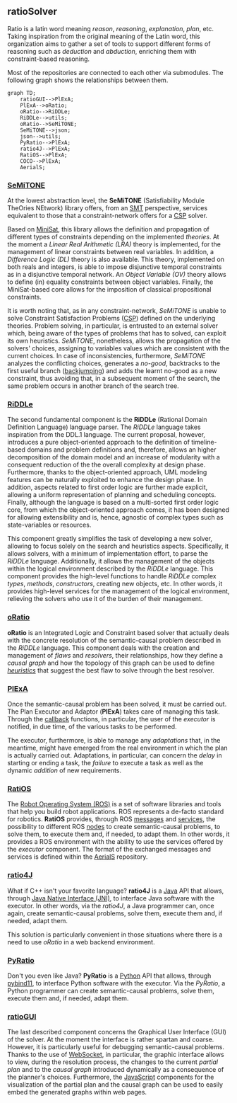 ## ratioSolver

Ratio is a latin word meaning *reason*, *reasoning*, *explanation*, *plan*, etc.
Taking inspiration from the original meaning of the Latin word, this organization aims to gather a set of tools to support different forms of reasoning such as *deduction* and *abduction*, enriching them with constraint-based reasoning.

Most of the repositories are connected to each other via submodules. The following graph shows the relationships between them.

```mermaid
graph TD;
    ratioGUI-->PlExA;
    PlExA-->oRatio;
    oRatio-->RiDDLe;
    RiDDLe-->utils;
    oRatio-->SeMiTONE;
    SeMiTONE-->json;
    json-->utils;
    PyRatio-->PlExA;
    ratio4J-->PlExA;
    RatiOS-->PlExA;
    COCO-->PlExA;
    AerialS;
```

### [SeMiTONE](https://github.com/ratioSolver/SeMiTONE)

At the lowest abstraction level, the **SeMiTONE** (Satisfiability Module TheOries NEtwork) library offers, from an [SMT](https://en.wikipedia.org/wiki/Satisfiability_modulo_theories) perspective, services equivalent to those that a constraint-network offers for a [CSP](https://en.wikipedia.org/wiki/Constraint_satisfaction_problem) solver.

Based on [MiniSat](http://minisat.se), this library allows the definition and propagation of different types of constraints depending on the implemented *theories*. At the moment a *Linear Real Arithmetic (LRA)* theory is implemented, for the management of linear constraints between real variables. In addition, a *Difference Logic (DL)* theory is also available. This theory, implemented on both reals and integers, is able to impose disjunctive temporal constraints as in a disjunctive temporal network. An *Object Variable (OV)* theory allows to define (in) equality constraints between object variables. Finally, the MiniSat-based core allows for the imposition of classical propositional constraints.

It is worth noting that, as in any constraint-network, *SeMiTONE* is unable to solve Constraint Satisfaction Problems ([CSP](https://en.wikipedia.org/wiki/Constraint_satisfaction_problem)) defined on the underlying theories. Problem solving, in particular, is entrusted to an external solver which, being aware of the types of problems that has to solved, can exploit its own heuristics. *SeMiTONE*, nonetheless, allows the propagation of the solvers' choices, assigning to variables values which are consistent with the current choices. In case of inconsistencies, furthermore, *SeMiTONE* analyzes the conflicting choices, generates a *no-good*, backtracks to the first useful branch ([backjumping](https://en.wikipedia.org/wiki/Backjumping)) and adds the learnt no-good as a new constraint, thus avoiding that, in a subsequent moment of the search, the same problem occurs in another branch of the search tree.

### [RiDDLe](https://github.com/ratioSolver/RiDDLe)

The second fundamental component is the **RiDDLe** (Rational Domain Definition Language) language parser. The *RiDDLe* language takes inspiration from the DDL.1 language. The current proposal, however, introduces a pure object-oriented approach to the definition of timeline-based domains and problem definitions and, therefore, allows an higher decomposition of the domain model and an increase of modularity with a consequent reduction of the the overall complexity at design phase. Furthermore, thanks to the object-oriented approach, UML modeling features can be naturally exploited to enhance the design phase. In addition, aspects related to first order logic are further made explicit, allowing a uniform representation of planning and scheduling concepts. Finally, although the language is based on a multi-sorted first order logic core, from which the object-oriented approach comes, it has been designed for allowing extensibility and is, hence, agnostic of complex types such as state-variables or resources.

This component greatly simplifies the task of developing a new solver, allowing to focus solely on the search and heuristics aspects. Specifically, it allows solvers, with a minimum of implementation effort, to parse the *RiDDLe* language. Additionally, it allows the management of the objects within the logical environment described by the *RiDDLe* language. This component provides the high-level functions to handle *RiDDLe* complex *types*, *methods*, *constructors*, creating new objects, etc. In other words, it provides high-level services for the management of the logical environment, relieving the solvers who use it of the burden of their management.

### [oRatio](https://github.com/ratioSolver/oRatio)

**oRatio** is an Integrated Logic and Constraint based solver that actually deals with the concrete resolution of the semantic-causal problem described in the *RiDDLe* language. This component deals with the creation and management of *flaws* and *resolvers*, their relationships, how they define a *causal graph* and how the topology of this graph can be used to define [*heuristics*](https://ecai2020.eu/papers/1484_paper.pdf) that suggest the best flaw to solve through the best resolver.

### [PlExA](https://github.com/ratioSolver/PlExA)

Once the semantic-causal problem has been solved, it must be carried out. The Plan Executor and Adaptor (**PlExA**) takes care of managing this task. Through the [callback](https://en.wikipedia.org/wiki/Callback_(computer_programming)) functions, in particular, the user of the *executor* is notified, in due time, of the various tasks to be performed.

The executor, furthermore, is able to manage any *adaptations* that, in the meantime, might have emerged from the real environment in which the plan is actually carried out. Adaptations, in particular, can concern the *delay* in starting or ending a task, the *failure* to execute a task as well as the dynamic *addition* of new requirements.

### [RatiOS](https://github.com/ratioSolver/RatiOS)

The [Robot Operating System (ROS)](https://www.ros.org) is a set of software libraries and tools that help you build robot applications. ROS represents a de-facto standard for robotics. **RatiOS** provides, through ROS [messages](http://wiki.ros.org/msg) and [services](http://wiki.ros.org/Services), the possibility to different ROS [nodes](http://wiki.ros.org/Nodes) to create semantic-causal problems, to solve them, to execute them and, if needed, to adapt them. In other words, it provides a ROS environment with the ability to use the services offered by the *executor* component. The format of the exchanged messages and services is defined within the [AerialS](https://github.com/ratioSolver/AerialS) repository.

### [ratio4J](https://github.com/ratioSolver/ratio4J)

What if C++ isn't your favorite language? **ratio4J** is a [Java](https://www.java.com) API that allows, through [Java Native Interface (JNI)](https://en.wikipedia.org/wiki/Java_Native_Interface), to interface Java software with the executor. In other words, via the *ratio4J*, a Java programmer can, once again, create semantic-causal problems, solve them, execute them and, if needed, adapt them.

This solution is particularly convenient in those situations where there is a need to use *oRatio* in a web backend environment.

### [PyRatio](https://github.com/ratioSolver/PyRatio)

Don't you even like Java? **PyRatio** is a [Python](https://www.python.org/) API that allows, through [pybind11](https://pybind11.readthedocs.io/en/stable/index.html), to interface Python software with the executor. Via the *PyRatio*, a Python programmer can create semantic-causal problems, solve them, execute them and, if needed, adapt them.

### [ratioGUI](https://github.com/ratioSolver/ratioGUI)

The last described component concerns the Graphical User Interface (GUI) of the solver. At the moment the interface is rather spartan and coarse. However, it is particularly useful for debugging semantic-causal problems. Thanks to the use of [WebSocket](https://en.wikipedia.org/wiki/WebSocket), in particular, the graphic interface allows to view, during the resolution process, the changes to the current *partial plan* and to the *causal graph* introduced dynamically as a consequence of the planner's choices. Furthermore, the [JavaScript](https://en.wikipedia.org/wiki/JavaScript) components for the visualization of the partial plan and the causal graph can be used to easily embed the generated graphs within web pages.
